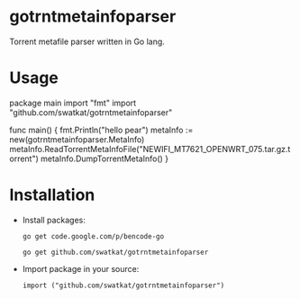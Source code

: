 gotrntmetainfoparser
====================

Torrent metafile parser written in Go lang.

Usage
====================
package main
import "fmt"
import "github.com/swatkat/gotrntmetainfoparser"


func main() {
    fmt.Println("hello pear")
    metaInfo := new(gotrntmetainfoparser.MetaInfo)
    metaInfo.ReadTorrentMetaInfoFile("NEWIFI_MT7621_OPENWRT_075.tar.gz.torrent")
    metaInfo.DumpTorrentMetaInfo()
}

Installation
====================
* Install packages:

    `go get code.google.com/p/bencode-go`

    `go get github.com/swatkat/gotrntmetainfoparser`

* Import package in your source:

    `import ("github.com/swatkat/gotrntmetainfoparser")`

